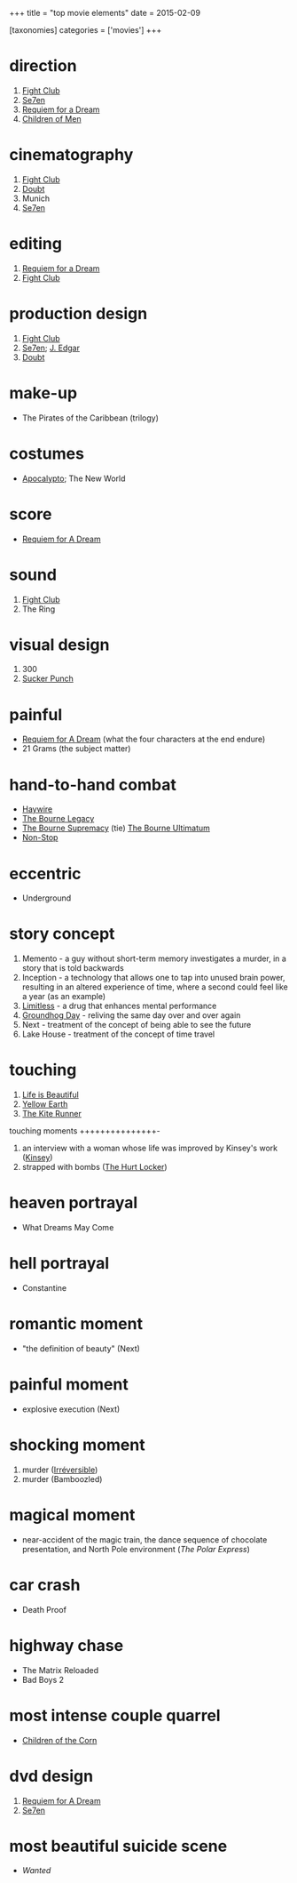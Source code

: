 +++
title = "top movie elements"
date = 2015-02-09

[taxonomies]
categories = ['movies']
+++

direction
=========

1.  [Fight Club]
2.  [Se7en]
3.  [Requiem for a Dream]
4.  [Children of Men]

cinematography
==============

1.  [Fight Club]
2.  [Doubt]
3.  Munich
4.  [Se7en]

editing
=======

1.  [Requiem for a Dream]
2.  [Fight Club]

production design
=================

1.  [Fight Club]
2.  [Se7en]; [J. Edgar]
3.  [Doubt]

make-up
=======

-   The Pirates of the Caribbean (trilogy)

costumes
========

-   [Apocalypto]; The New World

score
=====

-   [Requiem for A Dream]

sound
=====

1.  [Fight Club]
2.  The Ring

visual design
=============

1.  300
2.  [Sucker Punch]

painful
=======

-   [Requiem for A Dream] (what the four characters at the end endure)
-   21 Grams (the subject matter)

hand-to-hand combat
===================

-   [Haywire]
-   [The Bourne Legacy]
-   [The Bourne Supremacy] (tie) [The Bourne Ultimatum]
-   [Non-Stop]

eccentric
=========

-   Underground

story concept
=============

1.  Memento - a guy without short-term memory investigates a murder, in
    a story that is told backwards
2.  Inception - a technology that allows one to tap into unused brain
    power, resulting in an altered experience of time, where a second
    could feel like a year (as an example)
3.  [Limitless] - a drug that enhances mental performance
4.  [Groundhog Day] - reliving the same day over and over again
5.  Next - treatment of the concept of being able to see the future
6.  Lake House - treatment of the concept of time travel

touching
========

1.  [Life is Beautiful]
2.  [Yellow Earth]
3.  [The Kite Runner][Life is Beautiful]

touching moments
+++++++++++++++-

1.  an interview with a woman whose life was improved by Kinsey\'s work
    ([Kinsey])
2.  strapped with bombs ([The Hurt Locker])

heaven portrayal
================

-   What Dreams May Come

hell portrayal
==============

-   Constantine

romantic moment
===============

-   \"the definition of beauty\" (Next)

painful moment
==============

-   explosive execution (Next)

shocking moment
===============

1.  murder ([Irréversible])
2.  murder (Bamboozled)

magical moment
==============

-   near-accident of the magic train, the dance sequence of chocolate
    presentation, and North Pole environment (*The Polar Express*)

car crash
=========

-   Death Proof

highway chase
=============

-   The Matrix Reloaded
-   Bad Boys 2

most intense couple quarrel
===========================

-   [Children of the Corn]

dvd design
==========

1.  [Requiem for A Dream]
2.  [Se7en]

most beautiful suicide scene
============================

-   *Wanted*

  [Fight Club]: http://movies.tshepang.net/fight-club-1999
  [Se7en]: http://movies.tshepang.net/se7en-1995
  [Requiem for a Dream]: http://movies.tshepang.net/requiem-for-a-dream-2000
  [Children of Men]: http://movies.tshepang.net/children-of-men-2006
  [Doubt]: http://movies.tshepang.net/doubt-2008
  [J. Edgar]: http://movies.tshepang.net/j-edgar-2011
  [Apocalypto]: http://movies.tshepang.net/apocalypto-2006
  [Sucker Punch]: http://movies.tshepang.net/sucker-punch-2011
  [Haywire]: http://movies.tshepang.net/haywire
  [The Bourne Legacy]: http://movies.tshepang.net/the-bourne-legacy-2012
  [The Bourne Supremacy]: http://movies.tshepang.net/the-bourne-supremacy-2004
  [The Bourne Ultimatum]: http://movies.tshepang.net/the-bourne-ultimatum-2007
  [Non-Stop]: http://movies.tshepang.net/non-stop
  [Limitless]: http://movies.tshepang.net/limitless-2011
  [Groundhog Day]: http://movies.tshepang.net/groundhog-day-1993
  [Life is Beautiful]: http://movies.tshepang.net/many-many-recent-movies
  [Yellow Earth]: http://movies.tshepang.net/yellow-earth-1984
  [Kinsey]: http://movies.tshepang.net/kinsey-2004
  [The Hurt Locker]: http://movies.tshepang.net/recent-movies-2010-05-06
  [Irréversible]: http://movies.tshepang.net/irreversible-2002
  [Children of the Corn]: http://movies.tshepang.net/children-of-the-corn-2009
